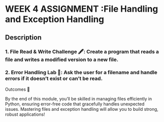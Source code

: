 # WEEK 4 ASSIGNMENT :File Handling and Exception Handling

## Description

### 1. File Read & Write Challenge 🖋️: Create a program that reads a file and writes a modified version to a new file.
### 2. Error Handling Lab 🧪: Ask the user for a filename and handle errors if it doesn’t exist or can’t be read.
Outcomes 🎉

By the end of this module, you’ll be skilled in managing files efficiently in Python, ensuring error-free code that gracefully handles unexpected issues. Mastering files and exception handling will allow you to build strong, robust applications!

